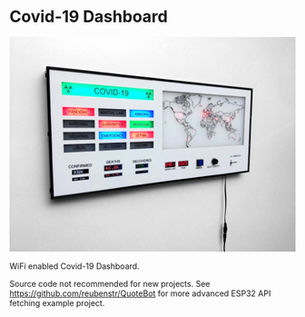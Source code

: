 # Covid-19 Dashboard

<img src="https://github.com/reubenstr/Covid19/blob/master/images/covid-19-dashboard-angle-1.jpg" width="640">

WiFi enabled Covid-19 Dashboard.

Source code not recommended for new projects. See https://github.com/reubenstr/QuoteBot for more advanced ESP32 API fetching example project.
